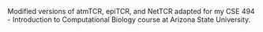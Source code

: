 Modified versions of atmTCR, epiTCR, and NetTCR adapted for my CSE 494 - Introduction to Computational Biology course at Arizona State University.
